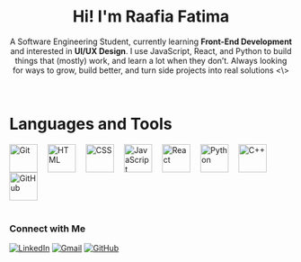 <h1 align="center">Hi!   I'm 
Raafia Fatima</h1> 
<p align="center">A Software Engineering Student, currently learning <b>Front-End Development</b> and interested in <b>UI/UX Design</b>. I use JavaScript, React, and Python to build things that (mostly) work, and learn a lot when they don’t. Always looking for ways to grow, build better, and turn side projects into real solutions <\> </p>
<br>

<h1>Languages and Tools</h1>
<img align="left" alt="Git" width="50px" style="padding-right:15px;" src="https://cdn.jsdelivr.net/gh/devicons/devicon/icons/git/git-original.svg" />
<img align="left" alt="HTML" width="50px" style="padding-right:15px;" src="https://cdn.jsdelivr.net/gh/devicons/devicon/icons/html5/html5-plain.svg" />
<img align="left" alt="CSS" width="50px" style="padding-right:15px;" src="https://cdn.jsdelivr.net/gh/devicons/devicon/icons/css3/css3-plain.svg" />
<img align="left" alt="JavaScript" width="50px" style="padding-right:15px;" src="https://cdn.jsdelivr.net/gh/devicons/devicon/icons/javascript/javascript-plain.svg" />
<img align="left" alt="React" width="50px" style="padding-right:15px;" src="https://cdn.jsdelivr.net/gh/devicons/devicon/icons/react/react-original.svg" />
<img align="left" alt="Python" width="50px" style="padding-right:15px;" src="https://cdn.jsdelivr.net/gh/devicons/devicon/icons/python/python-plain.svg" />
<img align="left" alt="C++" width="50px" style="padding-right:15px;" src="https://cdn.jsdelivr.net/gh/devicons/devicon/icons/cplusplus/cplusplus-line.svg" />
<img align="left" alt="GitHub" width="50px" style="padding-right:15px;" src="https://cdn.jsdelivr.net/gh/devicons/devicon/icons/github/github-original.svg" />
<br clear = 'all'/>
<br/>

<h3>Connect with Me </h3>
<div align = 'left'>

[![LinkedIn](https://img.icons8.com/ios-filled/20/000000/linkedin.png)](https://linkedin.com/in/raafiafatima)
[![Gmail](https://img.icons8.com/ios-filled/20/000000/gmail.png)](mailto:raafia.fatima.2004@gmail.com)
[![GitHub](https://img.icons8.com/ios-glyphs/20/000000/github.png)](https://github.com/yourusername)

</div>


